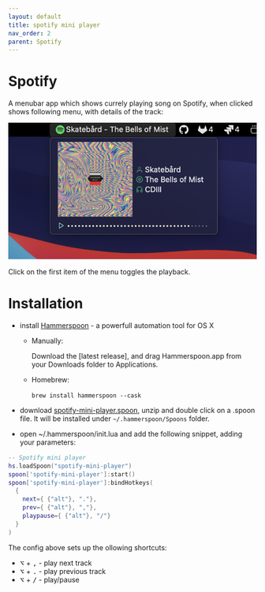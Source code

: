 ```yaml
---
layout: default
title: spotify mini player
nav_order: 2
parent: Spotify
---
```

# Spotify

A menubar app which shows currely playing song on Spotify, when clicked shows following menu, with details of the track:

<img alt="screenshot" src="https://github.com/fork-my-spoons/spotify-mini-player.spoon/raw/master/screenshot.png">

Click on the first item of the menu toggles the playback.

# Installation

 - install [Hammerspoon](http://www.hammerspoon.org/) - a powerfull automation tool for OS X
   - Manually:

      Download the [latest release], and drag Hammerspoon.app from your Downloads folder to Applications.
   - Homebrew:

      ```brew install hammerspoon --cask```

 - download [spotify-mini-player.spoon](https://github.com/fork-my-spoons/spotify-mini-player.spoon/releases/latest/download/spotify-mini-player.spoon.zip), unzip and double click on a .spoon file. It will be installed under `~/.hammerspoon/Spoons` folder.
 
 - open ~/.hammerspoon/init.lua and add the following snippet, adding your parameters:

```lua
-- Spotify mini player
hs.loadSpoon("spotify-mini-player")
spoon['spotify-mini-player']:start()
spoon['spotify-mini-player']:bindHotkeys(
  {
    next={ {"alt"}, "."},
    prev={ {"alt"}, ","},
    playpause={ {"alt"}, "/"}
  }
)
```

The config above sets up the ollowing shortcuts:

 - <kbd>⌥</kbd> + <kbd>,</kbd> - play next track
 - <kbd>⌥</kbd> + <kbd>.</kbd> - play previous track
 - <kbd>⌥</kbd> + <kbd>/</kbd> - play/pause
